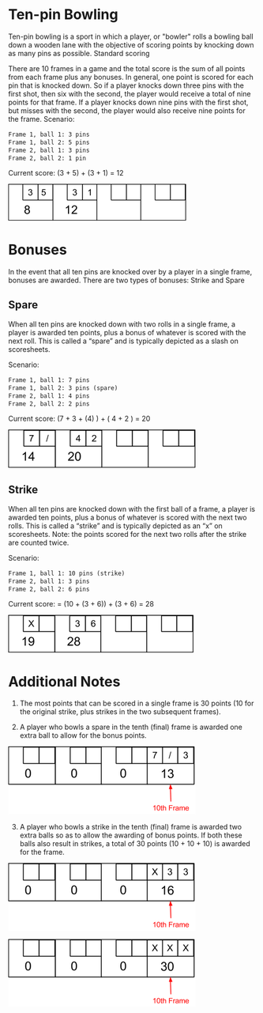 # Ten-pin Bowling

Ten-pin bowling is a sport in which a player, or "bowler" rolls a bowling ball down a wooden lane with the objective of scoring points by knocking down as many pins as possible.
Standard scoring

There are 10 frames in a game and the total score is the sum of all points from each frame plus any bonuses.  In general, one point is scored for each pin that is knocked down.  So if a player knocks down three pins with the first shot, then six with the second, the player would receive a total of nine points for that frame.  If a player knocks down nine pins with the first shot, but misses with the second, the player would also receive nine points for the frame.
Scenario:

    Frame 1, ball 1: 3 pins
    Frame 1, ball 2: 5 pins
    Frame 2, ball 1: 3 pins
    Frame 2, ball 2: 1 pin

Current score: (3 + 5) + (3 + 1) = 12

![Starndard Score](images/score-standard.png)

# Bonuses

In the event that all ten pins are knocked over by a player in a single frame, bonuses are awarded.  There are two types of bonuses: Strike and Spare

## Spare

When all ten pins are knocked down with two rolls in a single frame,  a player is awarded ten points, plus a bonus of whatever is scored with the next roll.  This is called a “spare” and is typically depicted as a slash on scoresheets.

Scenario: 

    Frame 1, ball 1: 7 pins
    Frame 1, ball 2: 3 pins (spare)
    Frame 2, ball 1: 4 pins
    Frame 2, ball 2: 2 pins

Current score: (7 + 3 + (4) ) + ( 4 + 2 ) = 20

![Spare Score](images/score-spare.png)

## Strike

When all ten pins are knocked down with the first ball of a frame, a player is awarded ten points, plus a bonus of whatever is scored with the next two rolls.  This is called a “strike” and is typically depicted as an “x” on scoresheets.  Note: the points scored for the next two rolls after the strike are counted twice.

Scenario:

    Frame 1, ball 1: 10 pins (strike)
    Frame 2, ball 1: 3 pins
    Frame 2, ball 2: 6 pins

Current score: = (10 + (3 + 6)) + (3 + 6) = 28

![Strike Score](images/score-strike.png)

# Additional Notes

1. The most points that can be scored in a single frame is 30 points (10 for the original strike, plus strikes in the two subsequent frames).

2. A player who bowls a spare in the tenth (final) frame is awarded one extra ball to allow for the bonus points.

![Tenth Spare](images/score-tenth-spare.png)

3. A player who bowls a strike in the tenth (final) frame is awarded two extra balls so as to allow the awarding of bonus points. If both these balls also result in strikes, a total of 30 points (10 + 10 + 10) is awarded for the frame. 

![Tenth Stike](images/score-tenth-strike.png)

![Tenth Perfect](images/score-tenth-perfect.png)


